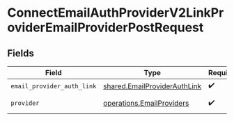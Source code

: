 # ConnectEmailAuthProviderV2LinkProviderEmailProviderPostRequest


## Fields

| Field                                                                        | Type                                                                         | Required                                                                     | Description                                                                  |
| ---------------------------------------------------------------------------- | ---------------------------------------------------------------------------- | ---------------------------------------------------------------------------- | ---------------------------------------------------------------------------- |
| `email_provider_auth_link`                                                   | [shared.EmailProviderAuthLink](../../models/shared/emailproviderauthlink.md) | :heavy_check_mark:                                                           | N/A                                                                          |
| `provider`                                                                   | [operations.EmailProviders](../../models/operations/emailproviders.md)       | :heavy_check_mark:                                                           | An enumeration.                                                              |